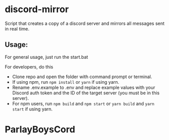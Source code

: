 # discord-mirror

Script that creates a copy of a discord server and mirrors all messages sent in real time.

## Usage:

For general usage, just run the start.bat

For developers, do this

- Clone repo and open the folder with command prompt or terminal.
- If using npm, run `npm install` or `yarn` if using yarn.
- Rename .env.example to .env and replace example values with your Discord auth token and the ID of the target server (you must be in this server).
- For npm users, run `npm build` and `npm start` or `yarn build` and `yarn start` if using yarn.
# ParlayBoysCord
